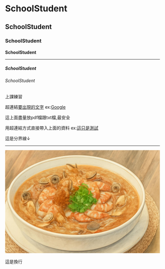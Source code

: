 # SchoolStudent
## SchoolStudent
### SchoolStudent<br>
#### SchoolStudent<HR>
##### SchoolStudent
###### SchoolStudent
上課練習

超連結[要出現的文字](打上網址) ex:[Google](https://www.google.com/) <br>

這上面盡量放pdf檔跟txt檔,最安全

用超連結方式直接帶入上面的資料 ex:[這只是測試](test.txt) <br>

這是分界線↓
<HR>

![照片](pic/seafood.jpg)

這是換行<br>
